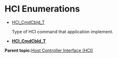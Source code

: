 # HCI Enumerations

-   [HCI\_CmdCbId\_T]()

    Type of HCI command that application implement.


-   **[HCI\_CmdCbId\_T](GUID-F432743F-660B-43C4-8C64-E04070480B51.md)**  


**Parent topic:**[Host Controller Interface \(HCI\)](GUID-14B8CE18-5E39-45E9-B31C-E34937BD51D3.md)

